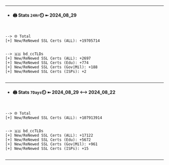 

---
- #### 🖨️ **Stats** `24Hr`⏲️ ➼ 2024_08_29
```console


--> 🌐 Total
[+] New/ReNewed SSL Certs (ALL): +19705714


--> 🇧🇩 bd_ccTLDs
[+] New/ReNewed SSL Certs (ALL): +2697
[+] New/ReNewed SSL Certs (Edu): +774
[+] New/ReNewed SSL Certs (Gov|Mil): +188
[+] New/ReNewed SSL Certs (ISPs): +2


```

---
- #### 🖨️ **Stats** `7Days`⏲️ ➼ 2024_08_29 <--> 2024_08_22
```console


--> 🌐 Total
[+] New/ReNewed SSL Certs (ALL): +107913914


--> 🇧🇩 bd_ccTLDs
[+] New/ReNewed SSL Certs (ALL): +17122
[+] New/ReNewed SSL Certs (Edu): +5672
[+] New/ReNewed SSL Certs (Gov|Mil): +961
[+] New/ReNewed SSL Certs (ISPs): +15


```

---

